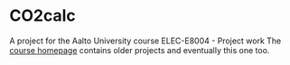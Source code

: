 # CO2calc

A project for the Aalto University course ELEC-E8004 - Project work
The [course homepage](https://wiki.aalto.fi/display/AEEproject/Home) contains older projects and eventually this one too.

